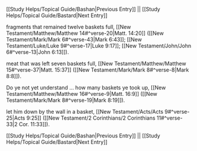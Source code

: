 [[Study Helps/Topical Guide/Bashan|Previous Entry]]  ||  [[Study Helps/Topical Guide/Bastard|Next Entry]]

 fragments that remained twelve baskets full, [[New Testament/Matthew/Matthew 14#^verse-20|Matt. 14:20]] ([[New Testament/Mark/Mark 6#^verse-43|Mark 6:43]]; [[New Testament/Luke/Luke 9#^verse-17|Luke 9:17]]; [[New Testament/John/John 6#^verse-13|John 6:13]]).

 meat that was left seven baskets full, [[New Testament/Matthew/Matthew 15#^verse-37|Matt. 15:37]] ([[New Testament/Mark/Mark 8#^verse-8|Mark 8:8]]).

 Do ye not yet understand ... how many baskets ye took up, [[New Testament/Matthew/Matthew 16#^verse-9|Matt. 16:9]] ([[New Testament/Mark/Mark 8#^verse-19|Mark 8:19]]).

 let him down by the wall in a basket, [[New Testament/Acts/Acts 9#^verse-25|Acts 9:25]] ([[New Testament/2 Corinthians/2 Corinthians 11#^verse-33|2 Cor. 11:33]]).

[[Study Helps/Topical Guide/Bashan|Previous Entry]]  ||  [[Study Helps/Topical Guide/Bastard|Next Entry]]